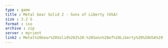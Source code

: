 ```yaml
---
type : game
title : Metal Gear Solid 2 - Sons of Liberty (USA)
size : 3.2 G
format : iso
archive : zip
server : myrient
link2 : Metal%20Gear%20Solid%202%20-%20Sons%20of%20Liberty%20%28USA%29
---
```

